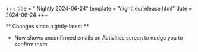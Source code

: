 +++
title = " Nightly 2024-06-24"
template = "nightlies/release.html"
date = 2024-06-24
+++

** Changes since nightly-latest **
- Now shows unconfirmed emails on Activities screen to nudge you to confirm them

